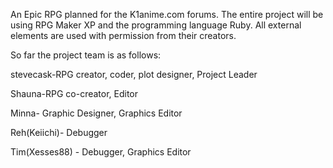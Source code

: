 An Epic RPG planned for the K1anime.com forums.
The entire project will be using RPG Maker XP and the programming language Ruby. All external elements are used with permission from their creators.

So far the project team is as follows:

stevecask-RPG creator, coder, plot designer, Project Leader

Shauna-RPG co-creator, Editor

Minna- Graphic Designer, Graphics Editor

Reh(Keiichi)- Debugger

Tim(Xesses88) - Debugger, Graphics Editor
